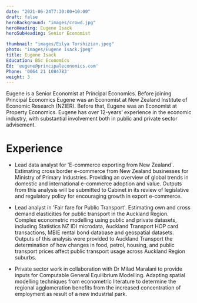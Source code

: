 ```yaml
---
date: "2021-06-24T7:30:00+10:00"
draft: false
heroBackground: "images/crowd.jpg"
heroHeading: Eugene Isack
heroSubHeading: Senior Economist

thumbnail: "images/Eilya Torshizian.jpeg"
photo: "images/Eugene Isack.jpeg"
title: Eugene Isack
Education: BSc Economics
Ed: 'eugene@principaleconomics.com'
Phone: '0064 21 1084783'
weight: 3
---
```

Eugene is a Senior Economist at Principal Economics. Before joining Principal Economics Eugene was an Economist at New Zealand Institute of Economic Research (NZIER). Before that,  Eugene was an Economist at Property Economics. Eugene has over 12-years’ experience in the economic industry, with substantial involvement both in public and private sector advisement.

# Experience

- Lead data analyst for 'E-commerce exporting from New Zealand`. Estimating cross border e-commerce from New Zealand businesses for Ministry of Primary Industries. Providing an overview of global trends in domestic and international e-commerce adoption and value. Outputs from this analysis will be submitted to Cabinet in its review of legislative and regulatory policy for encouraging growth in export e-commerce. 

- Lead analyst in 'Fair fare for Public Transport'. Estimating own and cross demand elasticities for public transport in the Auckland Region. Complex econometric modelling using public and private datasets, including Statistics NZ IDI microdata, Auckland Transport HOP card transactions, MBIE rental bond database and geospatial datasets. Outputs of this analysis were provided to Auckland Transport the determination of how changes in food, petrol, housing, and public transport prices affect public transport usage across Auckland Region suburbs. 

- Private sector work in collaboration with Dr Milad Maralani to provide inputs for Computable General Equilibrium Modelling. Adapting spatial modelling techniques from econometric literature to determine the regional agglomeration benefits from the increased concentration of employment as result of a new industrial park. 
